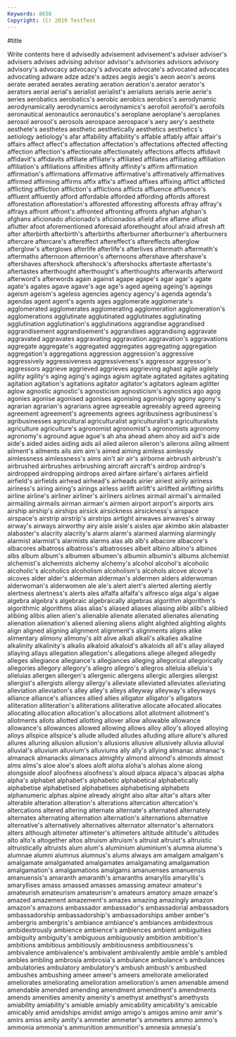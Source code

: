 ```yaml
---
Keywords: 8658
Copyright: (C) 2019 TestTest
---
```


#title

Write contents here
d advisedly advisement
advisement's adviser adviser's advisers advises advising advisor advisor's advisories advisors
advisory advisory's advocacy advocacy's advocate advocate's advocated advocates advocating adware
adze adze's adzes aegis aegis's aeon aeon's aeons aerate aerated
aerates aerating aeration aeration's aerator aerator's aerators aerial aerial's aerialist
aerialist's aerialists aerials aerie aerie's aeries aerobatics aerobatics's aerobic aerobics
aerobics's aerodynamic aerodynamically aerodynamics aerodynamics's aerofoil aerofoil's aerofoils aeronautical aeronautics
aeronautics's aeroplane aeroplane's aeroplanes aerosol aerosol's aerosols aerospace aerospace's aery
aery's aesthete aesthete's aesthetes aesthetic aesthetically aesthetics aesthetics's aetiology aetiology's
afar affability affability's affable affably affair affair's affairs affect affect's
affectation affectation's affectations affected affecting affection affection's affectionate affectionately affections
affects affidavit affidavit's affidavits affiliate affiliate's affiliated affiliates affiliating affiliation
affiliation's affiliations affinities affinity affinity's affirm affirmation affirmation's affirmations affirmative
affirmative's affirmatively affirmatives affirmed affirming affirms affix affix's affixed affixes
affixing afflict afflicted afflicting affliction affliction's afflictions afflicts affluence affluence's
affluent affluently afford affordable afforded affording affords afforest afforestation afforestation's
afforested afforesting afforests affray affray's affrays affront affront's affronted affronting
affronts afghan afghan's afghans aficionado aficionado's aficionados afield afire aflame
afloat aflutter afoot aforementioned aforesaid aforethought afoul afraid afresh aft
after afterbirth afterbirth's afterbirths afterburner afterburner's afterburners aftercare aftercare's aftereffect
aftereffect's aftereffects afterglow afterglow's afterglows afterlife afterlife's afterlives aftermath aftermath's
aftermaths afternoon afternoon's afternoons aftershave aftershave's aftershaves aftershock aftershock's aftershocks
aftertaste aftertaste's aftertastes afterthought afterthought's afterthoughts afterwards afterword afterword's afterwords
again against agape agape's agar agar's agate agate's agates agave
agave's age age's aged ageing ageing's ageings ageism ageism's ageless
agencies agency agency's agenda agenda's agendas agent agent's agents ages
agglomerate agglomerate's agglomerated agglomerates agglomerating agglomeration agglomeration's agglomerations agglutinate agglutinated
agglutinates agglutinating agglutination agglutination's agglutinations aggrandise aggrandised aggrandisement aggrandisement's aggrandises
aggrandising aggravate aggravated aggravates aggravating aggravation aggravation's aggravations aggregate aggregate's
aggregated aggregates aggregating aggregation aggregation's aggregations aggression aggression's aggressive aggressively
aggressiveness aggressiveness's aggressor aggressor's aggressors aggrieve aggrieved aggrieves aggrieving aghast
agile agilely agility agility's aging aging's agings agism agitate agitated
agitates agitating agitation agitation's agitations agitator agitator's agitators agleam aglitter
aglow agnostic agnostic's agnosticism agnosticism's agnostics ago agog agonies agonise
agonised agonises agonising agonisingly agony agony's agrarian agrarian's agrarians agree
agreeable agreeably agreed agreeing agreement agreement's agreements agrees agribusiness agribusiness's
agribusinesses agricultural agriculturalist agriculturalist's agriculturalists agriculture agriculture's agronomist agronomist's agronomists
agronomy agronomy's aground ague ague's ah aha ahead ahem ahoy
aid aid's aide aide's aided aides aiding aids ail ailed
aileron aileron's ailerons ailing ailment ailment's ailments ails aim aim's
aimed aiming aimless aimlessly aimlessness aimlessness's aims ain't air air's
airborne airbrush airbrush's airbrushed airbrushes airbrushing aircraft aircraft's airdrop airdrop's
airdropped airdropping airdrops aired airfare airfare's airfares airfield airfield's airfields
airhead airhead's airheads airier airiest airily airiness airiness's airing airing's
airings airless airlift airlift's airlifted airlifting airlifts airline airline's airliner
airliner's airliners airlines airmail airmail's airmailed airmailing airmails airman airman's
airmen airport airport's airports airs airship airship's airships airsick airsickness
airsickness's airspace airspace's airstrip airstrip's airstrips airtight airwaves airwaves's airway
airway's airways airworthy airy aisle aisle's aisles ajar akimbo akin
alabaster alabaster's alacrity alacrity's alarm alarm's alarmed alarming alarmingly alarmist
alarmist's alarmists alarms alas alb alb's albacore albacore's albacores albatross
albatross's albatrosses albeit albino albino's albinos albs album album's albumen
albumen's albumin albumin's albums alchemist alchemist's alchemists alchemy alchemy's alcohol
alcohol's alcoholic alcoholic's alcoholics alcoholism alcoholism's alcohols alcove alcove's alcoves
alder alder's alderman alderman's aldermen alders alderwoman alderwoman's alderwomen ale
ale's alert alert's alerted alerting alertly alertness alertness's alerts ales
alfalfa alfalfa's alfresco alga alga's algae algebra algebra's algebraic algebraically
algebras algorithm algorithm's algorithmic algorithms alias alias's aliased aliases aliasing
alibi alibi's alibied alibiing alibis alien alien's alienable alienate alienated
alienates alienating alienation alienation's aliened aliening aliens alight alighted alighting
alights align aligned aligning alignment alignment's alignments aligns alike alimentary
alimony alimony's alit alive alkali alkali's alkalies alkaline alkalinity alkalinity's
alkalis alkaloid alkaloid's alkaloids all all's allay allayed allaying allays
allegation allegation's allegations allege alleged allegedly alleges allegiance allegiance's allegiances
alleging allegorical allegorically allegories allegory allegory's allegro allegro's allegros alleluia
alleluia's alleluias allergen allergen's allergenic allergens allergic allergies allergist allergist's
allergists allergy allergy's alleviate alleviated alleviates alleviating alleviation alleviation's alley
alley's alleys alleyway alleyway's alleyways alliance alliance's alliances allied allies
alligator alligator's alligators alliteration alliteration's alliterations alliterative allocate allocated allocates
allocating allocation allocation's allocations allot allotment allotment's allotments allots allotted
allotting allover allow allowable allowance allowance's allowances allowed allowing allows
alloy alloy's alloyed alloying alloys allspice allspice's allude alluded alludes
alluding allure allure's allured allures alluring allusion allusion's allusions allusive
allusively alluvia alluvial alluvial's alluvium alluvium's alluviums ally ally's allying
almanac almanac's almanack almanacks almanacs almighty almond almond's almonds almost
alms alms's aloe aloe's aloes aloft aloha aloha's alohas alone
along alongside aloof aloofness aloofness's aloud alpaca alpaca's alpacas alpha
alpha's alphabet alphabet's alphabetic alphabetical alphabetically alphabetise alphabetised alphabetises alphabetising
alphabets alphanumeric alphas alpine already alright also altar altar's altars
alter alterable alteration alteration's alterations altercation altercation's altercations altered altering
alternate alternate's alternated alternately alternates alternating alternation alternation's alternations alternative
alternative's alternatively alternatives alternator alternator's alternators alters although altimeter altimeter's
altimeters altitude altitude's altitudes alto alto's altogether altos altruism altruism's
altruist altruist's altruistic altruistically altruists alum alum's aluminium aluminium's alumna
alumna's alumnae alumni alumnus alumnus's alums always am amalgam amalgam's
amalgamate amalgamated amalgamates amalgamating amalgamation amalgamation's amalgamations amalgams amanuenses amanuensis
amanuensis's amaranth amaranth's amaranths amaryllis amaryllis's amaryllises amass amassed amasses
amassing amateur amateur's amateurish amateurism amateurism's amateurs amatory amaze amaze's
amazed amazement amazement's amazes amazing amazingly amazon amazon's amazons ambassador
ambassador's ambassadorial ambassadors ambassadorship ambassadorship's ambassadorships amber amber's ambergris ambergris's
ambiance ambiance's ambiances ambidextrous ambidextrously ambience ambience's ambiences ambient ambiguities
ambiguity ambiguity's ambiguous ambiguously ambition ambition's ambitions ambitious ambitiously ambitiousness
ambitiousness's ambivalence ambivalence's ambivalent ambivalently amble amble's ambled ambles ambling
ambrosia ambrosia's ambulance ambulance's ambulances ambulatories ambulatory ambulatory's ambush ambush's
ambushed ambushes ambushing ameer ameer's ameers ameliorate ameliorated ameliorates ameliorating
amelioration amelioration's amen amenable amend amendable amended amending amendment amendment's
amendments amends amenities amenity amenity's amethyst amethyst's amethysts amiability amiability's
amiable amiably amicability amicability's amicable amicably amid amidships amidst amigo
amigo's amigos amino amir amir's amirs amiss amity amity's ammeter
ammeter's ammeters ammo ammo's ammonia ammonia's ammunition ammunition's amnesia amnesia's
